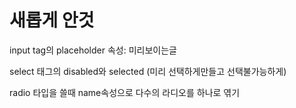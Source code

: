 # 새롭게 안것

input tag의 placeholder 속성: 미리보이는글

select 태그의 disabled와 selected (미리 선택하게만들고 선택불가능하게)

radio 타입을 쓸때 name속성으로 다수의 라디오를 하나로 엮기